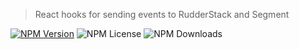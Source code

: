 > React hooks for sending events to RudderStack and Segment

[![NPM Version](https://img.shields.io/npm/v/%40storeforge%2Freact-track)](https://npmjs.com/@storeforge/react-track)
![NPM License](https://img.shields.io/npm/l/%40storeforge%2Freact-track)
![NPM Downloads](https://img.shields.io/npm/dm/%40storeforge%2Freact-track)
